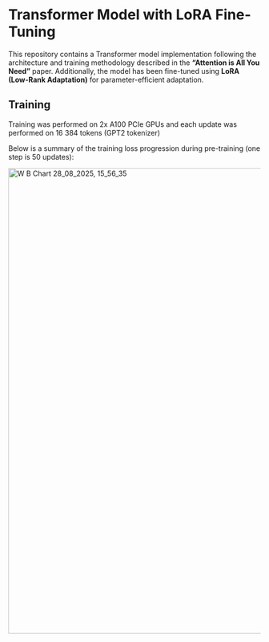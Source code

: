 # Transformer Model with LoRA Fine-Tuning

This repository contains a Transformer model implementation following the architecture and training methodology described in the **“Attention is All You Need”** paper. Additionally, the model has been fine-tuned using **LoRA (Low-Rank Adaptation)** for parameter-efficient adaptation.

## Training
Training was performed on 2x A100 PCIe GPUs and each update was performed on  16 384 tokens (GPT2 tokenizer)

Below is a summary of the training loss progression during pre-training (one step is 50 updates):

<img width="1782" height="928" alt="W B Chart 28_08_2025, 15_56_35" src="https://github.com/user-attachments/assets/c4003d5b-df87-4031-b101-b815fcb246b4" />
